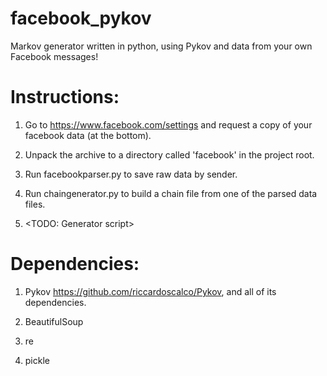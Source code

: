 # facebook_pykov
Markov generator written in python, using Pykov and data from your own Facebook messages!

# Instructions:

1. Go to https://www.facebook.com/settings and request a copy of your facebook data (at the bottom).

2. Unpack the archive to a directory called 'facebook' in the project root.

3. Run facebookparser.py to save raw data by sender.

4. Run chaingenerator.py to build a chain file from one of the parsed data files.

5. <TODO: Generator script>


# Dependencies:

1. Pykov https://github.com/riccardoscalco/Pykov, and all of its dependencies.

2. BeautifulSoup

3. re

4. pickle
